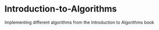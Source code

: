 # Introduction-to-Algorithms
Implementing different algorithms from the Introduction to Algorithms book
